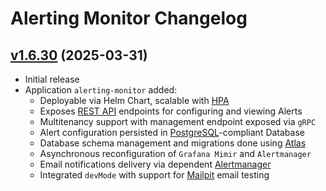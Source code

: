<!--
SPDX-FileCopyrightText: (C) 2025 Intel Corporation
SPDX-License-Identifier: Apache-2.0
-->

# Alerting Monitor Changelog

## [v1.6.30](https://github.com/open-edge-platform/o11y-alerting-monitor/tree/1.6.30) (2025-03-31)

- Initial release
- Application `alerting-monitor` added:
  - Deployable via Helm Chart, scalable with [HPA](https://kubernetes.io/docs/tasks/run-application/horizontal-pod-autoscale/)
  - Exposes [REST API](./api/v1/openapi.yaml) endpoints for configuring and viewing Alerts
  - Multitenancy support with management endpoint exposed via `gRPC`
  - Alert configuration persisted in [PostgreSQL](https://www.postgresql.org/)-compliant Database
  - Database schema management and migrations done using [Atlas](https://atlasgo.io/)
  - Asynchronous reconfiguration of `Grafana Mimir` and `Alertmanager`
  - Email notifications delivery via dependent [Alertmanager](https://prometheus.io/docs/alerting/latest/alertmanager/)
  - Integrated `devMode` with support for [Mailpit](https://github.com/axllent/mailpit) email testing
